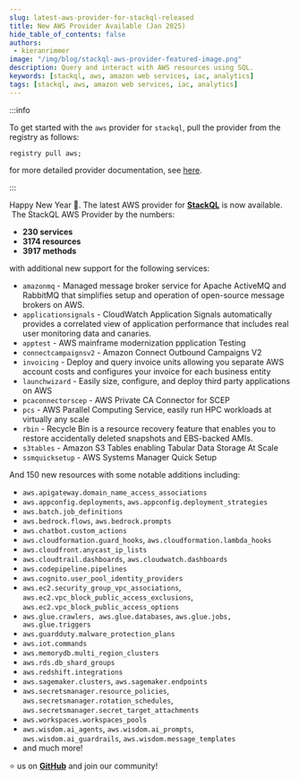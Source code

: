 ```yaml
---
slug: latest-aws-provider-for-stackql-released
title: New AWS Provider Available (Jan 2025)
hide_table_of_contents: false
authors:  
 - kieranrimmer
image: "/img/blog/stackql-aws-provider-featured-image.png"
description: Query and interact with AWS resources using SQL.
keywords: [stackql, aws, amazon web services, iac, analytics]
tags: [stackql, aws, amazon web services, iac, analytics]
---
```


:::info

To get started with the `aws` provider for `stackql`, pull the provider from the registry as follows:  

```
registry pull aws;
```

for more detailed provider documentation, see [here](https://aws.stackql.io/providers/aws/).

:::

Happy New Year 🎉.  The latest AWS provider for [__StackQL__](https://github.com/stackql/stackql) is now available.  The StackQL AWS Provider by the numbers:

- __230 services__
- __3174 resources__
- __3917 methods__

with additional new support for the following services:

- `amazonmq` - Managed message broker service for Apache ActiveMQ and RabbitMQ that simplifies setup and operation of open-source message brokers on AWS.
- `applicationsignals` - CloudWatch Application Signals automatically provides a correlated view of application performance that includes real user monitoring data and canaries.
- `apptest` - AWS mainframe modernization ppplication Testing
- `connectcampaignsv2` - Amazon Connect Outbound Campaigns V2
- `invoicing` - Deploy and query invoice units allowing you separate AWS account costs and configures your invoice for each business entity
- `launchwizard` - Easily size, configure, and deploy third party applications on AWS
- `pcaconnectorscep` - AWS Private CA Connector for SCEP
- `pcs` - AWS Parallel Computing Service, easily run HPC workloads at virtually any scale
- `rbin` - Recycle Bin is a resource recovery feature that enables you to restore accidentally deleted snapshots and EBS-backed AMIs. 
- `s3tables` - Amazon S3 Tables enabling Tabular Data Storage At Scale
- `ssmquicksetup` - AWS Systems Manager Quick Setup

And 150 new resources with some notable additions including:

- `aws.apigateway.domain_name_access_associations`
- `aws.appconfig.deployments`, `aws.appconfig.deployment_strategies`
- `aws.batch.job_definitions`
- `aws.bedrock.flows`, `aws.bedrock.prompts`
- `aws.chatbot.custom_actions`
- `aws.cloudformation.guard_hooks`, `aws.cloudformation.lambda_hooks`
- `aws.cloudfront.anycast_ip_lists`
- `aws.cloudtrail.dashboards`, `aws.cloudwatch.dashboards`
- `aws.codepipeline.pipelines`
- `aws.cognito.user_pool_identity_providers`
- `aws.ec2.security_group_vpc_associations`, `aws.ec2.vpc_block_public_access_exclusions`, `aws.ec2.vpc_block_public_access_options`
- `aws.glue.crawlers, aws.glue.databases`, `aws.glue.jobs, aws.glue.triggers`
- `aws.guardduty.malware_protection_plans`
- `aws.iot.commands`
- `aws.memorydb.multi_region_clusters`
- `aws.rds.db_shard_groups`
- `aws.redshift.integrations`
- `aws.sagemaker.clusters`, `aws.sagemaker.endpoints`
- `aws.secretsmanager.resource_policies`, `aws.secretsmanager.rotation_schedules`, `aws.secretsmanager.secret_target_attachments`
- `aws.workspaces.workspaces_pools`
- `aws.wisdom.ai_agents`, `aws.wisdom.ai_prompts`, `aws.wisdom.ai_guardrails`, `aws.wisdom.message_templates`
- and much more!

⭐ us on [__GitHub__](https://github.com/stackql/stackql) and join our community!
